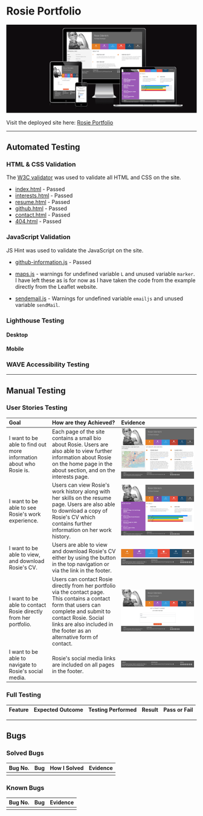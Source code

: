 # Rosie Portfolio

![Rosies Portfolio Responsive Image](documentation/responsive.png)

Visit the deployed site here: [Rosie Portfolio](https://kera-cudmore.github.io/rosie-portfolio/)

---

## Automated Testing

### HTML & CSS Validation

The [W3C validator](https://validator.w3.org/) was used to validate all HTML and CSS on the site.

* [index.html](https://validator.w3.org/nu/?doc=https%3A%2F%2Fkera-cudmore.github.io%2Frosie-portfolio%2F) - Passed
* [interests.html](https://validator.w3.org/nu/?showsource=yes&doc=https%3A%2F%2Fkera-cudmore.github.io%2Frosie-portfolio%2Finterests.html) - Passed
* [resume.html](https://validator.w3.org/nu/?showsource=yes&doc=https%3A%2F%2Fkera-cudmore.github.io%2Frosie-portfolio%2Fresume.html) - Passed
* [github.html](https://validator.w3.org/nu/?doc=https%3A%2F%2Fkera-cudmore.github.io%2Frosie-portfolio%2Fgithub.html) - Passed
* [contact.html](https://validator.w3.org/nu/?showsource=yes&doc=https%3A%2F%2Fkera-cudmore.github.io%2Frosie-portfolio%2Fcontact.html) - Passed
* [404.html](https://validator.w3.org/nu/?showsource=yes&doc=https%3A%2F%2Fkera-cudmore.github.io%2Frosie-portfolio%2F404.html) - Passed

### JavaScript Validation

JS Hint was used to validate the JavaScript on the site.

* [github-information.js](documentation/testing/js-github-info-validation.png) - Passed 
* [maps.js](documentation/testing/js-map-validation.png) - warnings for undefined variable `L` and unused variable `marker`. I have left these as is for now as I have taken the code from the example directly from the Leaflet website.

* [sendemail.js](documentation/testing/js-send-email-validation.png) - Warnings for undefined variable `emailjs` and unused variable `sendMail`.

### Lighthouse Testing

#### Desktop

#### Mobile

### WAVE Accessibility Testing

---

## Manual Testing

### User Stories Testing

| Goal |  How are they Achieved? | Evidence |
| :--- | :--- | :--- |
| I want to be able to find out more information about who Rosie is. | Each page of the site contains a small bio about Rosie. Users are also able to view further information about Rosie on the home page in the about section, and on the interests page. | ![US 1 evidence](documentation/testing/us-1.png) |
| I want to be able to see Rosie's work experience. | Users can view Rosie's work history along with her skills on the resume page. Users are also able to download a copy of Rosie's CV which contains further information on her work history. | ![US 2 evidence](documentation/testing/us-2.png) |
| I want to be able to view, and download Rosie's CV. | Users are able to view and download Rosie's CV either by using the button in the top navigation or via the link in the footer. | ![US 3a evidence](documentation/testing/us-3a.png) ![US 3b evidence](documentation/testing/us-3b.png) |
| I want to be able to contact Rosie directly from her portfolio. | Users can contact Rosie directly from her portfolio via the contact page. This contains a contact form that users can complete and submit to contact Rosie. Social links are also included in the footer as an alternative form of contact. | ![US 4 evidence](documentation/testing/us-4.png) |
| I want to be able to navigate to Rosie's social media. |Rosie's social media links are included on all pages in the footer. | ![US 5 evidence](documentation/testing/us-3b.png) |

### Full Testing

| Feature | Expected Outcome | Testing Performed | Result | Pass or Fail |
| :--- | :--- | :--- | :--- | :--- |

---

## Bugs

### Solved Bugs

| Bug No. | Bug | How I Solved | Evidence |
| :--- |:--- |:--- | :---: |
||||

### Known Bugs

| Bug No. | Bug | Evidence |
| :--- | :--- | :--- |
||||
